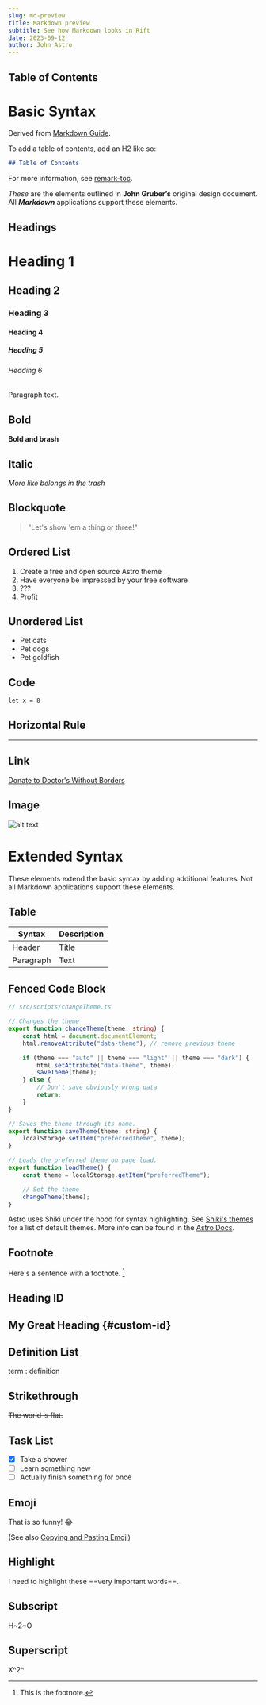 ```yaml
---
slug: md-preview
title: Markdown preview
subtitle: See how Markdown looks in Rift
date: 2023-09-12
author: John Astro
---
```

## Table of Contents

# Basic Syntax

Derived from [Markdown Guide](https://www.markdownguide.org/cheat-sheet/).

To add a table of contents, add an H2 like so:
```md
## Table of Contents
```

For more information, see [remark-toc](https://github.com/remarkjs/remark-toc).


_These_ are the elements outlined in **John Gruber’s** original design document.
All **_Markdown_** applications support these elements.

## Headings

# Heading 1

## Heading 2

### Heading 3

#### Heading 4

##### Heading 5

###### Heading 6

Paragraph text.

## Bold

**Bold and brash**

## Italic

_More like belongs in the trash_

## Blockquote

> "Let's show 'em a thing or three!"

## Ordered List

1. Create a free and open source Astro theme
2. Have everyone be impressed by your free software
3. ???
4. Profit

## Unordered List

- Pet cats
- Pet dogs
- Pet goldfish

## Code

`let x = 8`

## Horizontal Rule

---

## Link

[Donate to Doctor's Without Borders](https://www.doctorswithoutborders.org/)

## Image

![alt text](https://upload.wikimedia.org/wikipedia/commons/thumb/1/15/Cat_August_2010-4.jpg/320px-Cat_August_2010-4.jpg)

# Extended Syntax

These elements extend the basic syntax by adding additional features. Not all Markdown
applications support these elements.

## Table

| Syntax    | Description |
| --------- | ----------- |
| Header    | Title       |
| Paragraph | Text        |

## Fenced Code Block

```ts
// src/scripts/changeTheme.ts

// Changes the theme
export function changeTheme(theme: string) {
	const html = document.documentElement;
	html.removeAttribute("data-theme"); // remove previous theme

	if (theme === "auto" || theme === "light" || theme === "dark") {
		html.setAttribute("data-theme", theme);
		saveTheme(theme);
	} else {
		// Don't save obviously wrong data
		return;
	}
}

// Saves the theme through its name.
export function saveTheme(theme: string) {
	localStorage.setItem("preferredTheme", theme);
}

// Loads the preferred theme on page load.
export function loadTheme() {
	const theme = localStorage.getItem("preferredTheme");

	// Set the theme
	changeTheme(theme);
}

```

Astro uses Shiki under the hood for syntax highlighting.
See [Shiki's themes](https://github.com/shikijs/shiki/tree/main/packages/shiki/themes) for a list of default themes.
More info can be found in the [Astro Docs](https://docs.astro.build/en/guides/markdown-content/#shiki-configuration).

## Footnote

Here's a sentence with a footnote. [^1]

[^1]: This is the footnote.

## Heading ID

## My Great Heading {#custom-id}

## Definition List

term
: definition

## Strikethrough

~~The world is flat.~~

## Task List

* [x] Take a shower
* [ ] Learn something new
* [ ] Actually finish something for once

## Emoji

That is so funny! :joy:

(See also [Copying and Pasting Emoji](https://www.markdownguide.org/extended-syntax/#copying-and-pasting-emoji))

## Highlight

I need to highlight these ==very important words==.

## Subscript

H~2~O

## Superscript

X^2^
